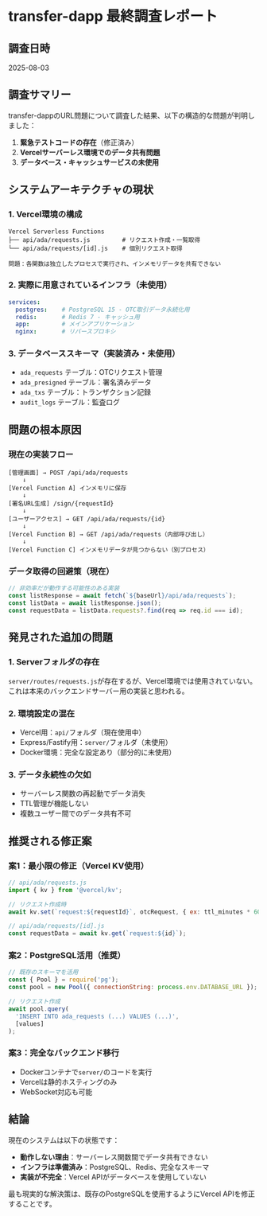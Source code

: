 # transfer-dapp 最終調査レポート

## 調査日時
2025-08-03

## 調査サマリー

transfer-dappのURL問題について調査した結果、以下の構造的な問題が判明しました：

1. **緊急テストコードの存在**（修正済み）
2. **Vercelサーバーレス環境でのデータ共有問題**
3. **データベース・キャッシュサービスの未使用**

## システムアーキテクチャの現状

### 1. Vercel環境の構成
```
Vercel Serverless Functions
├── api/ada/requests.js         # リクエスト作成・一覧取得
└── api/ada/requests/[id].js    # 個別リクエスト取得

問題：各関数は独立したプロセスで実行され、インメモリデータを共有できない
```

### 2. 実際に用意されているインフラ（未使用）
```yaml
services:
  postgres:    # PostgreSQL 15 - OTC取引データ永続化用
  redis:       # Redis 7 - キャッシュ用
  app:         # メインアプリケーション
  nginx:       # リバースプロキシ
```

### 3. データベーススキーマ（実装済み・未使用）
- `ada_requests` テーブル：OTCリクエスト管理
- `ada_presigned` テーブル：署名済みデータ
- `ada_txs` テーブル：トランザクション記録
- `audit_logs` テーブル：監査ログ

## 問題の根本原因

### 現在の実装フロー
```
[管理画面] → POST /api/ada/requests
    ↓
[Vercel Function A] インメモリに保存
    ↓
[署名URL生成] /sign/{requestId}
    ↓
[ユーザーアクセス] → GET /api/ada/requests/{id}
    ↓
[Vercel Function B] → GET /api/ada/requests（内部呼び出し）
    ↓
[Vercel Function C] インメモリデータが見つからない（別プロセス）
```

### データ取得の回避策（現在）
```javascript
// 非効率だが動作する可能性のある実装
const listResponse = await fetch(`${baseUrl}/api/ada/requests`);
const listData = await listResponse.json();
const requestData = listData.requests?.find(req => req.id === id);
```

## 発見された追加の問題

### 1. Serverフォルダの存在
`server/routes/requests.js`が存在するが、Vercel環境では使用されていない。
これは本来のバックエンドサーバー用の実装と思われる。

### 2. 環境設定の混在
- Vercel用：`api/`フォルダ（現在使用中）
- Express/Fastify用：`server/`フォルダ（未使用）
- Docker環境：完全な設定あり（部分的に未使用）

### 3. データ永続性の欠如
- サーバーレス関数の再起動でデータ消失
- TTL管理が機能しない
- 複数ユーザー間でのデータ共有不可

## 推奨される修正案

### 案1：最小限の修正（Vercel KV使用）
```javascript
// api/ada/requests.js
import { kv } from '@vercel/kv';

// リクエスト作成時
await kv.set(`request:${requestId}`, otcRequest, { ex: ttl_minutes * 60 });

// api/ada/requests/[id].js
const requestData = await kv.get(`request:${id}`);
```

### 案2：PostgreSQL活用（推奨）
```javascript
// 既存のスキーマを活用
const { Pool } = require('pg');
const pool = new Pool({ connectionString: process.env.DATABASE_URL });

// リクエスト作成
await pool.query(
  'INSERT INTO ada_requests (...) VALUES (...)',
  [values]
);
```

### 案3：完全なバックエンド移行
- Dockerコンテナで`server/`のコードを実行
- Vercelは静的ホスティングのみ
- WebSocket対応も可能

## 結論

現在のシステムは以下の状態です：
- **動作しない理由**：サーバーレス関数間でデータ共有できない
- **インフラは準備済み**：PostgreSQL、Redis、完全なスキーマ
- **実装が不完全**：Vercel APIがデータベースを使用していない

最も現実的な解決策は、既存のPostgreSQLを使用するようにVercel APIを修正することです。